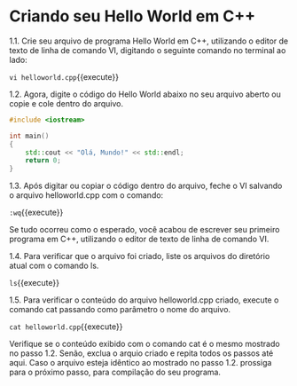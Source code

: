 # Criando seu Hello World em C++

1.1. Crie seu arquivo de programa Hello World em C++, utilizando o editor de texto de linha de comando VI, digitando o seguinte comando no terminal ao lado:

`vi helloworld.cpp`{{execute}}


1.2. Agora, digite o código do Hello World abaixo no seu arquivo aberto ou copie e cole dentro do arquivo. 


```cpp
#include <iostream>

int main()
{
    std::cout << "Olá, Mundo!" << std::endl;
    return 0;
}
``` 

1.3. Após digitar ou copiar o código dentro do arquivo, feche o VI salvando o arquivo helloworld.cpp com o comando:

`:wq`{{execute}}

Se tudo ocorreu como o esperado, você acabou de escrever seu primeiro programa em C++, utilizando o editor de texto de linha de comando VI. 

1.4. Para verificar que o arquivo foi criado, liste os arquivos do diretório atual com o comando ls.

`ls`{{execute}}

1.5. Para verificar o conteúdo do arquivo helloworld.cpp criado, execute o comando cat passando como parâmetro o nome do arquivo.

`cat helloworld.cpp`{{execute}}

Verifique se o conteúdo exibido com o comando cat é o mesmo mostrado no passo 1.2. Senão, exclua o arquio criado e repita todos os passos até aqui. Caso o arquivo esteja idêntico ao mostrado no passo 1.2. prossiga para o próximo passo, para compilação do seu programa.


